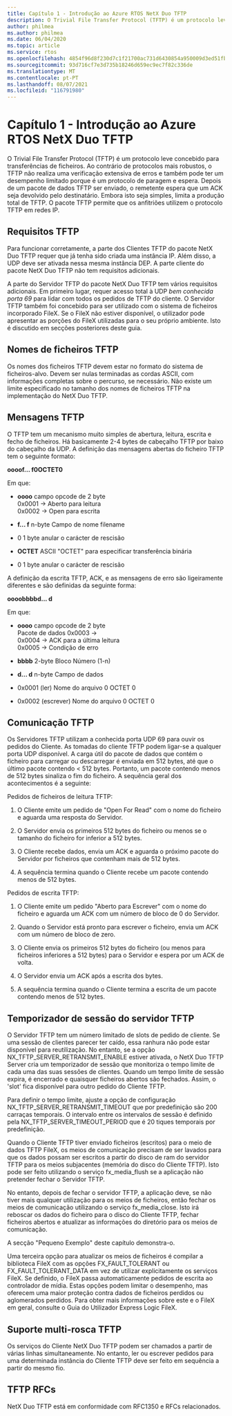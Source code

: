 ```yaml
---
title: Capítulo 1 - Introdução ao Azure RTOS NetX Duo TFTP
description: O Trivial File Transfer Protocol (TFTP) é um protocolo leve concebido para transferências de ficheiros.
author: philmea
ms.author: philmea
ms.date: 06/04/2020
ms.topic: article
ms.service: rtos
ms.openlocfilehash: 4854f96d8f230d7c1f21700ac731d6430854a950009d3ed51fbf90d37885f255
ms.sourcegitcommit: 93d716cf7e3d735b18246d659ec9ec7f82c336de
ms.translationtype: MT
ms.contentlocale: pt-PT
ms.lasthandoff: 08/07/2021
ms.locfileid: "116791980"
---
```

# <a name="chapter-1---introduction-to-azure-rtos-netx-duo-tftp"></a>Capítulo 1 - Introdução ao Azure RTOS NetX Duo TFTP 

O Trivial File Transfer Protocol (TFTP) é um protocolo leve concebido para transferências de ficheiros. Ao contrário de protocolos mais robustos, o TFTP não realiza uma verificação extensiva de erros e também pode ter um desempenho limitado porque é um protocolo de paragem e espera. Depois de um pacote de dados TFTP ser enviado, o remetente espera que um ACK seja devolvido pelo destinatário. Embora isto seja simples, limita a produção total de TFTP. O pacote TFTP permite que os anfitriões utilizem o protocolo TFTP em redes IP.

## <a name="tftp-requirements"></a>Requisitos TFTP

Para funcionar corretamente, a parte dos Clientes TFTP do pacote NetX Duo TFTP requer que já tenha sido criada uma instância IP. Além disso, a UDP deve ser ativada nessa mesma instância DEP. A parte cliente do pacote NetX Duo TFTP não tem requisitos adicionais.

A parte do Servidor TFTP do pacote NetX Duo TFTP tem vários requisitos adicionais. Em primeiro lugar, requer acesso total à UDP *bem conhecida porta 69* para lidar com todos os pedidos de TFTP do cliente. O Servidor TFTP também foi concebido para ser utilizado com o sistema de ficheiros incorporado FileX. Se o FileX não estiver disponível, o utilizador pode apresentar as porções do FileX utilizadas para o seu próprio ambiente. Isto é discutido em secções posteriores deste guia.

## <a name="tftp-file-names"></a>Nomes de ficheiros TFTP 

Os nomes dos ficheiros TFTP devem estar no formato do sistema de ficheiros-alvo. Devem ser nulas terminadas as cordas ASCII, com informações completas sobre o percurso, se necessário. Não existe um limite especificado no tamanho dos nomes de ficheiros TFTP na implementação do NetX Duo TFTP.

## <a name="tftp-messages"></a>Mensagens TFTP

O TFTP tem um mecanismo muito simples de abertura, leitura, escrita e fecho de ficheiros. Há basicamente 2-4 bytes de cabeçalho TFTP por baixo do cabeçalho da UDP. A definição das mensagens abertas do ficheiro TFTP tem o seguinte formato:

**oooof... f0OCTET0**

Em que:

- **oooo** campo opcode de 2 byte  
0x0001 -> Aberto para leitura  
0x0002 -> Open para escrita

- **f... f** n-byte Campo de nome filename

- 0 1 byte anular o carácter de rescisão

- **OCTET** ASCII "OCTET" para especificar transferência binária

- 0 1 byte anular o carácter de rescisão

A definição da escrita TFTP, ACK, e as mensagens de erro são ligeiramente diferentes e são definidas da seguinte forma:

**oooobbbbd... d**

Em que:

- **oooo** campo opcode de 2 byte  
Pacote de dados 0x0003 ->  
0x0004 -> ACK para a última leitura  
0x0005 -> Condição de erro  

- **bbbb** 2-byte Bloco Número (1-n)

- **d... d** n-byte Campo de dados


- 0x0001 (ler) Nome do arquivo 0 OCTET 0

- 0x0002 (escrever) Nome do arquivo 0 OCTET 0

## <a name="tftp-communication"></a>Comunicação TFTP

Os Servidores TFTP utilizam a conhecida porta UDP 69 para ouvir os pedidos do Cliente. As tomadas do cliente TFTP podem ligar-se a qualquer porta UDP disponível. A carga útil do pacote de dados que contém o ficheiro para carregar ou descarregar é enviada em 512 bytes, até que o último pacote contendo < 512 bytes. Portanto, um pacote contendo menos de 512 bytes sinaliza o fim do ficheiro. A sequência geral dos acontecimentos é a seguinte:

Pedidos de ficheiros de leitura TFTP:

1.  O Cliente emite um pedido de "Open For Read" com o nome do ficheiro e aguarda uma resposta do Servidor.

2.  O Servidor envia os primeiros 512 bytes do ficheiro ou menos se o tamanho do ficheiro for inferior a 512 bytes.

3.  O Cliente recebe dados, envia um ACK e aguarda o próximo pacote do Servidor por ficheiros que contenham mais de 512 bytes.

4.  A sequência termina quando o Cliente recebe um pacote contendo menos de 512 bytes.

Pedidos de escrita TFTP:

1.  O Cliente emite um pedido "Aberto para Escrever" com o nome do ficheiro e aguarda um ACK com um número de bloco de 0 do Servidor.

2.  Quando o Servidor está pronto para escrever o ficheiro, envia um ACK com um número de bloco de zero.

3.  O Cliente envia os primeiros 512 bytes do ficheiro (ou menos para ficheiros inferiores a 512 bytes) para o Servidor e espera por um ACK de volta.

4.  O Servidor envia um ACK após a escrita dos bytes.

5.  A sequência termina quando o Cliente termina a escrita de um pacote contendo menos de 512 bytes.
 

## <a name="tftp-server-session-timer"></a>Temporizador de sessão do servidor TFTP

O Servidor TFTP tem um número limitado de slots de pedido de cliente. Se uma sessão de clientes parecer ter caído, essa ranhura não pode estar disponível para reutilização. No entanto, se a opção NX_TFTP_SERVER_RETRANSMIT_ENABLE estiver ativada, o NetX Duo TFTP Server cria um temporizador de sessão que monitoriza o tempo limite de cada uma das suas sessões de clientes. Quando um tempo limite de sessão expira, é encerrado e quaisquer ficheiros abertos são fechados. Assim, o 'slot' fica disponível para outro pedido do Cliente TFTP.

Para definir o tempo limite, ajuste a opção de configuração NX_TFTP_SERVER_RETRANSMIT_TIMEOUT que por predefinição são 200 carraças temporais. O intervalo entre os intervalos de sessão é definido pela NX_TFTP_SERVER_TIMEOUT_PERIOD que é 20 tiques temporais por predefinição.

Quando o Cliente TFTP tiver enviado ficheiros (escritos) para o meio de dados TFTP FileX, os meios de comunicação precisam de ser lavados para que os dados possam ser escritos a partir do disco de ram do servidor TFTP para os meios subjacentes (memória do disco do Cliente TFTP). Isto pode ser feito utilizando o serviço fx_media_flush se a aplicação não pretender fechar o Servidor TFTP.

No entanto, depois de fechar o servidor TFTP, a aplicação deve, se não tiver mais qualquer utilização para os meios de ficheiros, então fechar os meios de comunicação utilizando o serviço fx_media_close. Isto irá reboscar os dados do ficheiro para o disco do Cliente TFTP, fechar ficheiros abertos e atualizar as informações do diretório para os meios de comunicação.

A secção "Pequeno Exemplo" deste capítulo demonstra-o.

Uma terceira opção para atualizar os meios de ficheiros é compilar a biblioteca FileX com as opções FX_FAULT_TOLERANT ou FX_FAULT_TOLERANT_DATA em vez de utilizar explicitamente os serviços FileX. Se definido, o FileX passa automaticamente pedidos de escrita ao controlador de mídia. Estas opções podem limitar o desempenho, mas oferecem uma maior proteção contra dados de ficheiros perdidos ou aglomerados perdidos. Para obter mais informações sobre este e o FileX em geral, consulte o Guia do Utilizador Express Logic FileX.

## <a name="tftp-multi-thread-support"></a>Suporte multi-rosca TFTP

Os serviços do Cliente NetX Duo TFTP podem ser chamados a partir de várias linhas simultaneamente. No entanto, ler ou escrever pedidos para uma determinada instância do Cliente TFTP deve ser feito em sequência a partir do mesmo fio.

## <a name="tftp-rfcs"></a>TFTP RFCs

NetX Duo TFTP está em conformidade com RFC1350 e RFCs relacionados.

